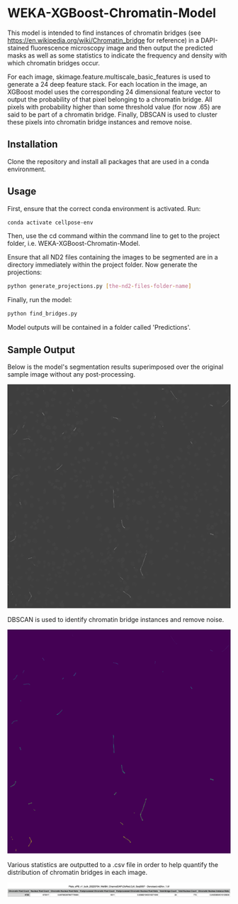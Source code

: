 # WEKA-XGBoost-Chromatin-Model

This model is intended to find instances of chromatin bridges (see https://en.wikipedia.org/wiki/Chromatin_bridge for reference) in a DAPI-stained fluorescence microscopy image and then output the predicted masks as well as some statistics to indicate the frequency and density with which chromatin bridges occur.

For each image, skimage.feature.multiscale_basic_features is used to generate a 24 deep feature stack. For each location in the image, an XGBoost model uses the corresponding 24 dimensional feature vector to output the probability of that pixel belonging to a chromatin bridge. All pixels with probability higher than some threshold value (for now .65) are said to be part of a chromatin bridge. Finally, DBSCAN is used to cluster these pixels into chromatin bridge instances and remove noise.  

## Installation

Clone the repository and install all packages that are used in a conda environment.

## Usage

First, ensure that the correct conda environment is activated. Run:
```bash
conda activate cellpose-env
```

Then, use the cd command within the command line to get to the project folder, i.e. WEKA-XGBoost-Chromatin-Model.

Ensure that all ND2 files containing the images to be segmented are in a directory immediately within the project folder. Now generate the projections:
```bash
python generate_projections.py [the-nd2-files-folder-name]
```

Finally, run the model:
```bash
python find_bridges.py
```

Model outputs will be contained in a folder called 'Predictions'.

## Sample Output

Below is the model's segmentation results superimposed over the original sample image without any post-processing.

<img src="Predictions/Plate_ePB_v1_bulk_20220704_WellB4_ChannelDAPI,DsRed,Cy5_Seq0007 - Denoised.nd2fov_1.tif_PRED.png">

DBSCAN is used to identify chromatin bridge instances and remove noise.

<img src="Predictions/Plate_ePB_v1_bulk_20220704_WellB4_ChannelDAPI,DsRed,Cy5_Seq0007 - Denoised.nd2fov_1.tif_PRED_INSTANCE_MASK.png">

Various statistics are outputted to a .csv file in order to help quantify the distribution of chromatin bridges in each image.

<img src="/Sample Statistics Output.png">



